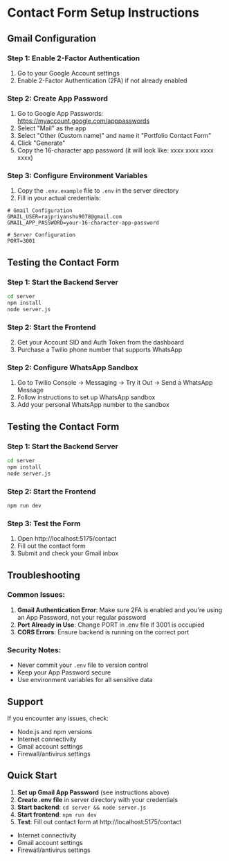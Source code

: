 # Contact Form Setup Instructions

## Gmail Configuration

### Step 1: Enable 2-Factor Authentication
1. Go to your Google Account settings
2. Enable 2-Factor Authentication (2FA) if not already enabled

### Step 2: Create App Password
1. Go to Google App Passwords: https://myaccount.google.com/apppasswords
2. Select "Mail" as the app
3. Select "Other (Custom name)" and name it "Portfolio Contact Form"
4. Click "Generate"
5. Copy the 16-character app password (it will look like: xxxx xxxx xxxx xxxx)

### Step 3: Configure Environment Variables
1. Copy the `.env.example` file to `.env` in the server directory
2. Fill in your actual credentials:

```env
# Gmail Configuration
GMAIL_USER=rajpriyanshu9078@gmail.com
GMAIL_APP_PASSWORD=your-16-character-app-password

# Server Configuration
PORT=3001
```

## Testing the Contact Form

### Step 1: Start the Backend Server
```bash
cd server
npm install
node server.js
```

### Step 2: Start the Frontend
2. Get your Account SID and Auth Token from the dashboard
3. Purchase a Twilio phone number that supports WhatsApp

### Step 2: Configure WhatsApp Sandbox
1. Go to Twilio Console → Messaging → Try it Out → Send a WhatsApp Message
2. Follow instructions to set up WhatsApp sandbox
3. Add your personal WhatsApp number to the sandbox

## Testing the Contact Form

### Step 1: Start the Backend Server
```bash
cd server
npm install
node server.js
```

### Step 2: Start the Frontend
```bash
npm run dev
```

### Step 3: Test the Form
1. Open http://localhost:5175/contact
2. Fill out the contact form
3. Submit and check your Gmail inbox

## Troubleshooting

### Common Issues:
1. **Gmail Authentication Error**: Make sure 2FA is enabled and you're using an App Password, not your regular password
2. **Port Already in Use**: Change PORT in .env file if 3001 is occupied
3. **CORS Errors**: Ensure backend is running on the correct port

### Security Notes:
- Never commit your `.env` file to version control
- Keep your App Password secure
- Use environment variables for all sensitive data

## Support
If you encounter any issues, check:
- Node.js and npm versions
- Internet connectivity
- Gmail account settings
- Firewall/antivirus settings

## Quick Start

1. **Set up Gmail App Password** (see instructions above)
2. **Create .env file** in server directory with your credentials
3. **Start backend**: `cd server && node server.js`
4. **Start frontend**: `npm run dev`
5. **Test**: Fill out contact form at http://localhost:5175/contact
- Internet connectivity
- Gmail account settings
- Firewall/antivirus settings
